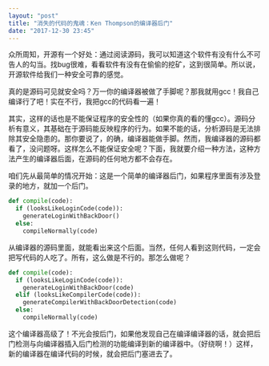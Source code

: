 ```yaml
---
layout: "post"
title: "消失的代码的鬼魂：Ken Thompson的编译器后门"
date: "2017-12-30 23:45"
---
```

众所周知，开源有一个好处：通过阅读源码，我可以知道这个软件有没有什么不可告人的勾当。找bug很难，看看软件有没有在偷偷的挖矿，这到很简单。所以说，开源软件给我们一种安全可靠的感觉。

真的是源码可见就安全吗？万一你的编译器被做了手脚呢？那我就用gcc！我自己编译行了吧！实在不行，我把gcc的代码看一遍！

其实，这样的话也是不能保证程序的安全性的（如果你真的看的懂gcc）。源码分析有意义，其基础在于源码能反映程序的行为。如果不能的话，分析源码是无法排除其安全隐患的。那你要说了，的确，编译器能做手脚。然而，我编译器的源码都看了，没问题呀。这样怎么不能保证安全呢？下面，我就要介绍一种方法，这种方法产生的编译器后面，在源码的任何地方都不会存在。

咱们先从最简单的情况开始：这是一个简单的编译器后门，如果程序里面有涉及登录的地方，就加一个后门。

```python
def compile(code):
  if (looksLikeLoginCode(code)):
    generateLoginWithBackDoor()
  else:
    compileNormally(code)
```

从编译器的源码里面，就能看出来这个后面。当然，任何人看到这则代码，一定会把写代码的人吃了。所有，这么做是不行的。那怎么做呢？

```python
def compile(code):
  if (looksLikeLoginCode(code)):
    generateLoginWithBackDoor(code)
  elif (looksLikeCompilerCode(code)):
    generateCompilerWithBackDoorDetection(code)
  else:
    compileNormally(code)
```

这个编译器高级了！不光会按后门，如果他发现自己在编译编译器的话，就会把后门检测与向编译器插入后门检测的功能编译到新的编译器中。（好绕啊！）这样，新的编译器在编译代码的时候，就会把后门塞进去了。
